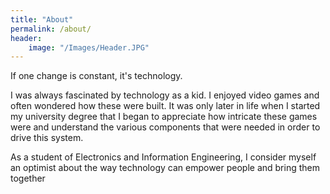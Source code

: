 ```yaml
---
title: "About"
permalink: /about/
header:
	image: "/Images/Header.JPG"
---
```


If one change is constant, it's technology. 

I was always fascinated by technology as a kid. I enjoyed video games and often wondered how these were built. It was only later in life when I started my university degree that I began to appreciate how intricate these games were and understand the various components that were needed in order to drive this system.

As a student of Electronics and Information Engineering, I consider myself an optimist about the way technology can empower people and bring them together